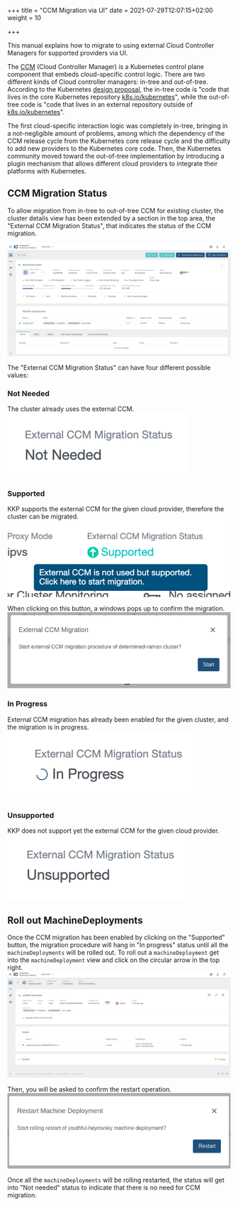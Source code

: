 +++
title = "CCM Migration via UI"
date = 2021-07-29T12:07:15+02:00
weight = 10

+++

This manual explains how to migrate to using external Cloud Controller Managers for supported providers via UI.

The [CCM](https://kubernetes.io/docs/concepts/architecture/cloud-controller/) (Cloud Controller Manager) is a Kubernetes
control plane component that embeds cloud-specific control logic. There are two different kinds of Cloud controller managers:
in-tree and out-of-tree. According to the Kubernetes [design proposal](https://github.com/kubernetes/enhancements/tree/master/keps/sig-cloud-provider/2395-removing-in-tree-cloud-providers),
the in-tree code is "code that lives in the core Kubernetes repository [k8s.io/kubernetes](https://github.com/kubernetes/kubernetes/)",
while the out-of-tree code is "code that lives in an external repository outside of [k8s.io/kubernetes](https://github.com/kubernetes/kubernetes/)".

The first cloud-specific interaction logic was completely in-tree, bringing in a not-negligible amount of problems,
among which the dependency of the CCM release cycle from the Kubernetes core release cycle and the difficulty to add new providers
to the Kubernetes core code. Then, the Kubernetes community moved toward the out-of-tree implementation by introducing
a plugin mechanism that allows different cloud providers to integrate their platforms with Kubernetes.

## CCM Migration Status
To allow migration from in-tree to out-of-tree CCM for existing cluster, the cluster details view has been extended by a
section in the top area, the "External CCM Migration Status", that indicates the status of the CCM migration.

![Cluster Details View](ccm-migration-cluster-view.png?height=350px&classes=shadow,border "Cluster Details View")

The "External CCM Migration Status" can have four different possible values:

### Not Needed
The cluster already uses the external CCM.
![ccm_migration_not_needed](ccm-migration-not-needed.png?height=60px&classes=shadow,border)

### Supported
KKP supports the external CCM for the given cloud provider, therefore the cluster can be migrated.
![ccm_migration_supported](ccm-migration-supported.png?height=130px&classes=shadow,border)

When clicking on this button, a windows pops up to confirm the migration.
![ccm_migration_supported](ccm-migration-confirm.png?height=200px&classes=shadow,border)

### In Progress
External CCM migration has already been enabled for the given cluster, and the migration is in progress.
![ccm_migration_in_progress](ccm-migration-in-progress.png?height=60px&classes=shadow,border)

### Unsupported
KKP does not support yet the external CCM for the given cloud provider.
![ccm_migration_unsupported](ccm-migration-unsupported.png?height=60px&classes=shadow,border)

## Roll out MachineDeployments
Once the CCM migration has been enabled by clicking on the "Supported" button, the migration procedure will hang in
"In progress" status until all the `machineDeployments` will be rolled out. To roll out a `machineDeployment` get into
the `machineDeployment` view and click on the circular arrow in the top right.
![ccm_migration_md](ccm-migration-machine-deployment.png?classes=shadow,border)

Then, you will be asked to confirm the restart operation.
![ccm_migration_confirm_rollout](ccm-migration-confirm-rollout.png?classes=shadow,border)

Once all the `machineDeployments` will be rolling restarted, the status will get into "Not needed" status to indicate
that there is no need for CCM migration.
